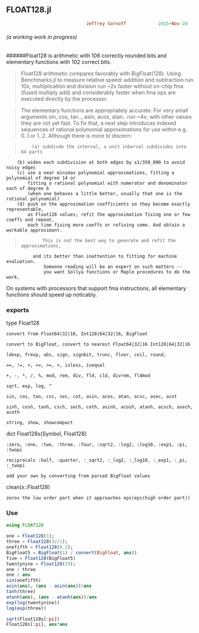 ## FLOAT128.jl 
```ruby
                              Jeffrey Sarnoff            2015-Nov-20
```
######        (a *working* work in progress)
######Float128 is arithmetic with 106 correctly rounded bits and elementary functions with 102 correct bits.

>  Float128 arithmetic compares favorably with BigFloat(128). Using Benchmarks.jl to measure relative speed: addition and subtraction run 10x, multiplication and division run ~2x faster without on-chip fma (fused multiply add) and considerably faster when fma ops are executed directly by the processor.
    
>  The elementary functions are appropriately accurate. For very small arguments sin, cos, tan.., asin, acos, atan.. run ~4x; with other values they are not yet fast.  To fix that, a next step introduces indexed sequences of rational polynomial approximations for use within e.g. 0..1 or 1..2.  Although there is more to discern:
 
>         (a) subdivde the interval, a unit inberval subdivides into 64 parts
        (b) widen each subdivision at both edges by ±1/350_000 to avoid noisy edges
        (c) use a near minimax polynomial approximations, fitting a polynomial of degree 14 or
            fitting a rational polynomial with numerator and denominator each of degree 6
            (when one behaves a little better, usually that one is the rational polynomial)
        (d) push on the approximation coefficients so they become exactly representable,
            as Float128 values; refit the approximation fixing one or few coeffs and repeat,
            each time fixing more coeffs or refixing some. And obtain a workable approximant.

>             This is not the best way to generate and refit the approximations,
              and its better than inattention to fitting for machine evaluation.
                  Someone reading will be an expert on such matters -- 
                  you want Sollya functions or Maple procedures to do the work.

                    
                    


On systems with processors that support fma instructions, all elementary functions should speed up noticably.
    
    
    


### exports 

type Float128

    convert from Float64|32|16, Int128|64|32|16, BigFloat
    
    convert to BigFloat, convert to nearest Float64|32|16 Int128|64|32|16
    
    ldexp, frexp, abs, sign, signbit, trunc, floor, ceil, round, 
    
    ==, !=, <, <=, >=, >, isless, isequal
    
    +, -, *, /, %, mod, rem, div, fld, cld, divrem, fldmod
    
    sqrt, exp, log, ^
    
    sin, cos, tan, csc, sec, cot, asin, acos, atan, acsc, asec, acot
    
    sinh, cosh, tanh, csch, sech, coth, asinh, acosh, atanh, acsch, asech, acoth 
    
    string, show, showcompact
    
dict Float128s{Symbol, Float128}

    :zero, :one, :two, :three, :four, :sqrt2, :log2, :log10, :exp1, :pi, :twopi
    
    reciprocals :half, :quarter, :_sqrt2, :_log2, :_log10, :_exp1, :_pi, :_twopi
    
    add your own by converting from parsed BigFloat values
    
clean(x::Float128)

    zeros the low order part when it approaches eps(eps(high order part))

### Use

```julia
using FLOAT128

one = Float128(1);
three = Float128(3//1);
onefifth = Float128(0.2);
BigFloat5 = BigFloat(1) / convert(BigFloat, ans))
five = Float128(BigFloat5)
twentynine = Float128(29);
one / three
one / ans
sin(onefifth)
asin(ans), (ans - asin(ans))/ans
tanh(three)
atanh(ans), (ans - atanh(ans))/ans
exp(log(twentynine))
log(exp(three))

sqrt(Float128s[:pi])
Float128s[:pi], ans*ans
```

